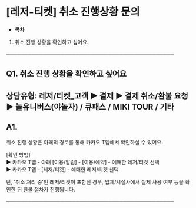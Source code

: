 # [레저-티켓] 취소 진행상황 문의

* **목차**

1. 취소 진행 상황을 확인하고 싶어요.

──────────────────────────────────────────────

**Q1.** **취소 진행 상황을 확인하고 싶어요**
------------------------------

상담유형: 레저/티켓\_고객 ▶ 결제 ▶ 결제 취소/환불 요청 ▶ 놀유니버스(야놀자) / 큐패스 / MIKI TOUR / 기타
----------------------------------------------------------------------

**A1.**
-------

취소 진행 상황은 아래의 경로를 통해 카카오 T앱에서 확인하실 수 있어요.

[확인 방법]  
▶ 카카오 T앱 - 아래 [이용/알림] - [이용/예약] - 예매한 레저/티켓 선택  
▶ 카카오 T앱 - [레저/티켓] - 예매한 레저/티켓 선택

단, '취소 처리 중'인 레저/티켓이 포함된 경우, 업체/시설사에서 실제 사용 여부 등을 확인한 뒤 환불 절차가 진행됩니다.

──────────────────────────────────────────────